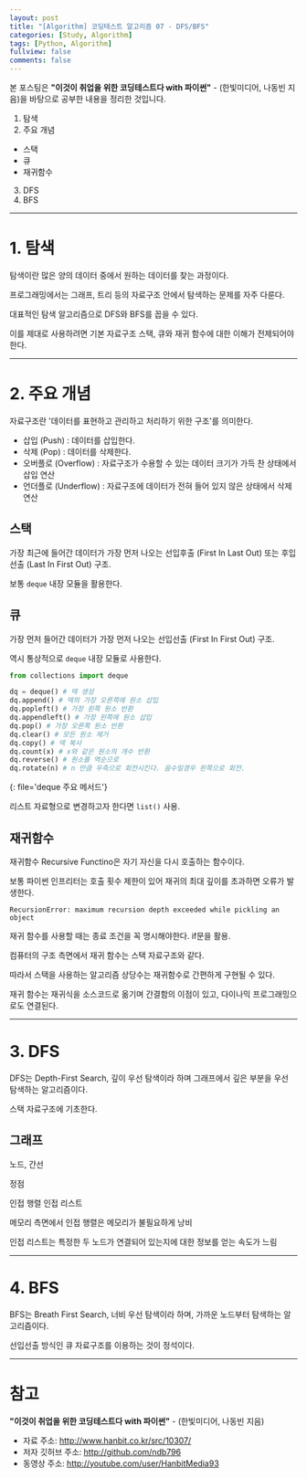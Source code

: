 ```yaml
---
layout: post
title: "[Algorithm] 코딩테스트 알고리즘 07 - DFS/BFS"
categories: [Study, Algorithm]
tags: [Python, Algorithm]
fullview: false
comments: false
---
```


본 포스팅은 **"이것이 취업을 위한 코딩테스트다 with 파이썬"** - (한빛미디어, 나동빈 지음)을 바탕으로 공부한 내용을 정리한 것입니다.

1. 탐색
2. 주요 개념
- 스택
- 큐
- 재귀함수
3. DFS
4. BFS

---

# 1. 탐색

탐색이란 많은 양의 데이터 중에서 원하는 데이터를 찾는 과정이다. 

프로그래밍에서는 그래프, 트리 등의 자료구조 안에서 탐색하는 문제를 자주 다룬다.

대표적인 탐색 알고리즘으로 DFS와 BFS를 꼽을 수 있다.

이를 제대로 사용하려면 기본 자료구조 스택, 큐와 재귀 함수에 대한 이해가 전제되어야한다.

---

# 2. 주요 개념

자료구조란 '데이터를 표현하고 관리하고 처리하기 위한 구조'를 의미한다.

- 삽입 (Push) : 데이터를 삽입한다.
- 삭제 (Pop) : 데이터를 삭제한다.
- 오버플로 (Overflow) : 자료구조가 수용할 수 있는 데이터 크기가 가득 찬 상태에서 삽입 연산
- 언더플로 (Underflow) : 자료구조에 데이터가 전혀 들어 있지 않은 상태에서 삭제 연산

## 스택

가장 최근에 들어간 데이터가 가장 먼저 나오는 선입후출 (First In Last Out) 또는 후입선출 (Last In First Out) 구조.

보통 `deque` 내장 모듈을 활용한다.

## 큐

가장 먼저 들어간 데이터가 가장 먼저 나오는 선입선출 (First In First Out) 구조.

역시 통상적으로 `deque` 내장 모듈로 사용한다.

```python
from collections import deque

dq = deque() # 덱 생성
dq.append() # 덱의 가장 오른쪽에 원소 삽입
dq.popleft() # 가장 왼쪽 원소 반환
dq.appendleft() # 가장 왼쪽에 원소 삽입
dq.pop() # 가장 오른쪽 원소 반환
dq.clear() # 모든 원소 제거
dq.copy() # 덱 복사
dq.count(x) # x와 같은 원소의 개수 반환
dq.reverse() # 원소를 역순으로
dq.rotate(n) # n 만큼 우측으로 회전시킨다. 음수일경우 왼쪽으로 회전.
```
{: file='deque 주요 메서드'}

리스트 자료형으로 변경하고자 한다면 `list()` 사용.

## 재귀함수

재귀함수 Recursive Functino은 자기 자신을 다시 호출하는 함수이다.

보통 파이썬 인프리터는 호출 횟수 제한이 있어 재귀의 최대 깊이를 초과하면 오류가 발생한다.

`RecursionError: maximum recursion depth exceeded while pickling an object`

재귀 함수를 사용할 때는 종료 조건을 꼭 명시해야한다. if문을 활용.

컴퓨터의 구조 측면에서 재귀 함수는 스택 자료구조와 같다. 

따라서 스택을 사용하는 알고리즘 상당수는 재귀함수로 간편하게 구현될 수 있다.

재귀 함수는 재귀식을 소스코드로 옮기며 간결함의 이점이 있고, 다이나믹 프로그래밍으로도 연결된다.

---

# 3. DFS

DFS는 Depth-First Search, 깊이 우선 탐색이라 하며 그래프에서 깊은 부분을 우선 탐색하는 알고리즘이다.

스택 자료구조에 기초한다.

## 그래프

노드, 간선

정점

인접 행렬
인접 리스트

메모리 측면에서 인접 행렬은 메모리가 불필요하게 낭비

인접 리스트는 특정한 두 노드가 연결되어 있는지에 대한 정보를 얻는 속도가 느림

---

# 4. BFS

BFS는 Breath First Search, 너비 우선 탐색이라 하며, 가까운 노드부터 탐색하는 알고리즘이다.

선입선출 방식인 큐 자료구조를 이용하는 것이 정석이다.

---

# 참고

**"이것이 취업을 위한 코딩테스트다 with 파이썬"** - (한빛미디어, 나동빈 지음)

- 자료 주소: <http://www.hanbit.co.kr/src/10307/>
- 저자 깃허브 주소: <http://github.com/ndb796>
- 동영상 주소: <http://youtube.com/user/HanbitMedia93>